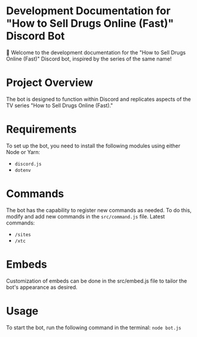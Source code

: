 # Development Documentation for "How to Sell Drugs Online (Fast)" Discord Bot

🚀 Welcome to the development documentation for the "How to Sell Drugs Online (Fast)" Discord bot, inspired by the series of the same name!

# Project Overview
The bot is designed to function within Discord and replicates aspects of the TV series "How to Sell Drugs Online (Fast)."

# Requirements
To set up the bot, you need to install the following modules using either Node or Yarn:

- `discord.js`
- `dotenv`

# Commands
The bot has the capability to register new commands as needed. To do this, modify and add new commands in the `src/command.js` file.
Latest commands:
- `/sites`
- `/xtc`

# Embeds
Customization of embeds can be done in the src/embed.js file to tailor the bot's appearance as desired.

# Usage
To start the bot, run the following command in the terminal:
`node bot.js`

